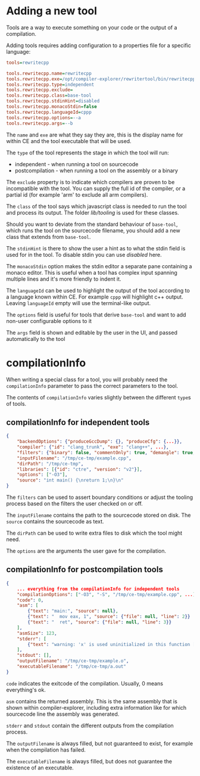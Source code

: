 # Adding a new tool

Tools are a way to execute something on your code or the output of a compilation.

Adding tools requires adding configuration to a properties file for a specific language:

```INI
tools=rewritecpp

tools.rewritecpp.name=rewritecpp
tools.rewritecpp.exe=/opt/compiler-explorer/rewritertool/bin/rewritecpp
tools.rewritecpp.type=independent
tools.rewritecpp.exclude=
tools.rewritecpp.class=base-tool
tools.rewritecpp.stdinHint=disabled
tools.rewritecpp.monacoStdin=false
tools.rewritecpp.languageId=cppp
tools.rewritecpp.options=--a
tools.rewritecpp.args=--b
```

The `name` and `exe` are what they say they are, this is the display name for within CE and the tool executable that
will be used.

The `type` of the tool represents the stage in which the tool will run:

- independent - when running a tool on sourcecode
- postcompilation - when running a tool on the assembly or a binary

The `exclude` property is to indicate which compilers are proven to be incompatible with the tool. You can supply the
full id of the compiler, or a partial id (for example 'arm' to exclude all arm compilers).

The `class` of the tool says which javascript class is needed to run the tool and process its output. The folder
_lib/tooling_ is used for these classes.

Should you want to deviate from the standard behaviour of `base-tool`, which runs the tool on the sourcecode filename,
you should add a new class that extends from `base-tool`.

The `stdinHint` is there to show the user a hint as to what the stdin field is used for in the tool. To disable stdin
you can use _disabled_ here.

The `monacoStdin` option makes the stdin editor a separate pane containing a monaco editor. This is useful when a tool
has complex input spanning multiple lines and it's more friendly to indent it.

The `languageId` can be used to highlight the output of the tool according to a language known within CE. For example
`cppp` will highlight c++ output. Leaving `languageId` empty will use the terminal-like output.

The `options` field is useful for tools that derive `base-tool` and want to add non-user configurable options to it

The `args` field is shown and editable by the user in the UI, and passed automatically to the tool

# compilationInfo

When writing a special class for a tool, you will probably need the `compilationInfo` parameter to pass the correct
parameters to the tool.

The contents of `compilationInfo` varies slightly between the different `type`s of tools.

## compilationInfo for independent tools

```json
{
    "backendOptions": {"produceGccDump": {}, "produceCfg": {...}},
    "compiler": {"id": "clang_trunk", "exe": "clang++", ...},
    "filters": {"binary": false, "commentOnly": true, "demangle": true, ... },
    "inputFilename": "/tmp/ce-tmp/example.cpp",
    "dirPath": "/tmp/ce-tmp",
    "libraries": [{"id": "ctre", "version": "v2"}],
    "options": ["-O3"],
    "source": "int main() {\nreturn 1;\n}\n"
}
```

The `filters` can be used to assert boundary conditions or adjust the tooling process based on the filters the user
checked on or off.

The `inputFilename` contains the path to the sourcecode stored on disk. The `source` contains the sourcecode as text.

The `dirPath` can be used to write extra files to disk which the tool might need.

The `options` are the arguments the user gave for the compilation.

## compilationInfo for postcompilation tools

```json
{
    ... everything from the compilationInfo for independent tools
    "compilationOptions": ["-O3", "-S", "/tmp/ce-tmp/example.cpp", ...],
    "code": 0,
    "asm": [
        {"text": "main:", "source": null},
        {"text": "  mov eax, 1", "source": {"file": null, "line": 2}}
        {"text": "  ret", "source": {"file": null, "line": 3}}
    ],
    "asmSize": 123,
    "stderr": [
        {"text": "warning: 'x' is used uninitialized in this function [-Wuninitialized]", "tag": {"line": 4, "column": 16}}
    ],
    "stdout": [],
    "outputFilename": "/tmp/ce-tmp/example.o",
    "executableFilename": "/tmp/ce-tmp/a.out"
}
```

`code` indicates the exitcode of the compilation. Usually, 0 means everything's ok.

`asm` contains the returned assembly. This is the same assembly that is shown within compiler-explorer, including extra
information like for which sourcecode line the assembly was generated.

`stderr` and `stdout` contain the different outputs from the compilation process.

The `outputFilename` is always filled, but not guaranteed to exist, for example when the compilation has failed.

The `executableFilename` is always filled, but does not guarantee the existence of an executable.
